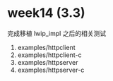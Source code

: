 # week14 (3.3)

完成移植 lwip_impl 之后的相关测试
1. examples/httpclient
2. examples/httpclient-c
3. examples/httpserver
4. examples/httpserver-c

